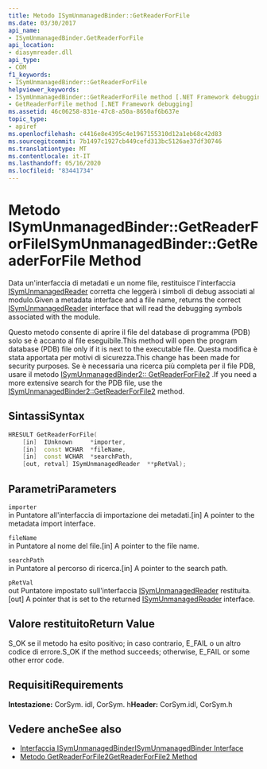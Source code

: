 ```yaml
---
title: Metodo ISymUnmanagedBinder::GetReaderForFile
ms.date: 03/30/2017
api_name:
- ISymUnmanagedBinder.GetReaderForFile
api_location:
- diasymreader.dll
api_type:
- COM
f1_keywords:
- ISymUnmanagedBinder::GetReaderForFile
helpviewer_keywords:
- ISymUnmanagedBinder::GetReaderForFile method [.NET Framework debugging]
- GetReaderForFile method [.NET Framework debugging]
ms.assetid: 46c06258-831e-47c8-a50a-8650af6b637e
topic_type:
- apiref
ms.openlocfilehash: c4416e8e4395c4e1967155310d12a1eb68c42d83
ms.sourcegitcommit: 7b1497c1927cb449cefd313bc5126ae37df30746
ms.translationtype: MT
ms.contentlocale: it-IT
ms.lasthandoff: 05/16/2020
ms.locfileid: "83441734"
---
```

# <a name="isymunmanagedbindergetreaderforfile-method"></a><span data-ttu-id="184a2-102">Metodo ISymUnmanagedBinder::GetReaderForFile</span><span class="sxs-lookup"><span data-stu-id="184a2-102">ISymUnmanagedBinder::GetReaderForFile Method</span></span>
<span data-ttu-id="184a2-103">Data un'interfaccia di metadati e un nome file, restituisce l'interfaccia [ISymUnmanagedReader](isymunmanagedreader-interface.md) corretta che leggerà i simboli di debug associati al modulo.</span><span class="sxs-lookup"><span data-stu-id="184a2-103">Given a metadata interface and a file name, returns the correct [ISymUnmanagedReader](isymunmanagedreader-interface.md) interface that will read the debugging symbols associated with the module.</span></span>  
  
 <span data-ttu-id="184a2-104">Questo metodo consente di aprire il file del database di programma (PDB) solo se è accanto al file eseguibile.</span><span class="sxs-lookup"><span data-stu-id="184a2-104">This method will open the program database (PDB) file only if it is next to the executable file.</span></span> <span data-ttu-id="184a2-105">Questa modifica è stata apportata per motivi di sicurezza.</span><span class="sxs-lookup"><span data-stu-id="184a2-105">This change has been made for security purposes.</span></span> <span data-ttu-id="184a2-106">Se è necessaria una ricerca più completa per il file PDB, usare il metodo [ISymUnmanagedBinder2:: GetReaderForFile2](isymunmanagedbinder2-getreaderforfile2-method.md) .</span><span class="sxs-lookup"><span data-stu-id="184a2-106">If you need a more extensive search for the PDB file, use the [ISymUnmanagedBinder2::GetReaderForFile2](isymunmanagedbinder2-getreaderforfile2-method.md) method.</span></span>  
  
## <a name="syntax"></a><span data-ttu-id="184a2-107">Sintassi</span><span class="sxs-lookup"><span data-stu-id="184a2-107">Syntax</span></span>  
  
```cpp  
HRESULT GetReaderForFile(  
    [in]  IUnknown     *importer,  
    [in]  const WCHAR  *fileName,  
    [in]  const WCHAR  *searchPath,  
    [out, retval] ISymUnmanagedReader  **pRetVal);  
```  
  
## <a name="parameters"></a><span data-ttu-id="184a2-108">Parametri</span><span class="sxs-lookup"><span data-stu-id="184a2-108">Parameters</span></span>  
 `importer`  
 <span data-ttu-id="184a2-109">in Puntatore all'interfaccia di importazione dei metadati.</span><span class="sxs-lookup"><span data-stu-id="184a2-109">[in] A pointer to the metadata import interface.</span></span>  
  
 `fileName`  
 <span data-ttu-id="184a2-110">in Puntatore al nome del file.</span><span class="sxs-lookup"><span data-stu-id="184a2-110">[in] A pointer to the file name.</span></span>  
  
 `searchPath`  
 <span data-ttu-id="184a2-111">in Puntatore al percorso di ricerca.</span><span class="sxs-lookup"><span data-stu-id="184a2-111">[in] A pointer to the search path.</span></span>  
  
 `pRetVal`  
 <span data-ttu-id="184a2-112">out Puntatore impostato sull'interfaccia [ISymUnmanagedReader](isymunmanagedreader-interface.md) restituita.</span><span class="sxs-lookup"><span data-stu-id="184a2-112">[out] A pointer that is set to the returned [ISymUnmanagedReader](isymunmanagedreader-interface.md) interface.</span></span>  
  
## <a name="return-value"></a><span data-ttu-id="184a2-113">Valore restituito</span><span class="sxs-lookup"><span data-stu-id="184a2-113">Return Value</span></span>  
 <span data-ttu-id="184a2-114">S_OK se il metodo ha esito positivo; in caso contrario, E_FAIL o un altro codice di errore.</span><span class="sxs-lookup"><span data-stu-id="184a2-114">S_OK if the method succeeds; otherwise, E_FAIL or some other error code.</span></span>  
  
## <a name="requirements"></a><span data-ttu-id="184a2-115">Requisiti</span><span class="sxs-lookup"><span data-stu-id="184a2-115">Requirements</span></span>  
 <span data-ttu-id="184a2-116">**Intestazione:** CorSym. idl, CorSym. h</span><span class="sxs-lookup"><span data-stu-id="184a2-116">**Header:** CorSym.idl, CorSym.h</span></span>  
  
## <a name="see-also"></a><span data-ttu-id="184a2-117">Vedere anche</span><span class="sxs-lookup"><span data-stu-id="184a2-117">See also</span></span>

- [<span data-ttu-id="184a2-118">Interfaccia ISymUnmanagedBinder</span><span class="sxs-lookup"><span data-stu-id="184a2-118">ISymUnmanagedBinder Interface</span></span>](isymunmanagedbinder-interface.md)
- [<span data-ttu-id="184a2-119">Metodo GetReaderForFile2</span><span class="sxs-lookup"><span data-stu-id="184a2-119">GetReaderForFile2 Method</span></span>](isymunmanagedbinder2-getreaderforfile2-method.md)
